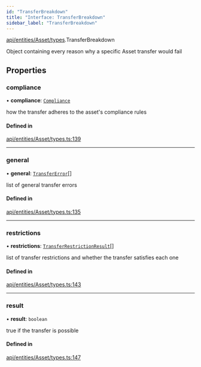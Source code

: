 ```yaml
---
id: "TransferBreakdown"
title: "Interface: TransferBreakdown"
sidebar_label: "TransferBreakdown"
---
```


[api/entities/Asset/types](../../../../../../modules/API/Entities/Asset/Types/Types.md).TransferBreakdown

Object containing every reason why a specific Asset transfer would fail

## Properties

### compliance

• **compliance**: [`Compliance`](../../../Types/Compliance/Compliance.md)

how the transfer adheres to the asset's compliance rules

#### Defined in

[api/entities/Asset/types.ts:139](https://github.com/PolymeshAssociation/polymesh-sdk/blob/fbf6882d0/src/api/entities/Asset/types.ts#L139)

___

### general

• **general**: [`TransferError`](../../../../../../enums/API/Entities/Asset/Types/TransferError/TransferError.md)[]

list of general transfer errors

#### Defined in

[api/entities/Asset/types.ts:135](https://github.com/PolymeshAssociation/polymesh-sdk/blob/fbf6882d0/src/api/entities/Asset/types.ts#L135)

___

### restrictions

• **restrictions**: [`TransferRestrictionResult`](../TransferRestrictionResult/TransferRestrictionResult.md)[]

list of transfer restrictions and whether the transfer satisfies each one

#### Defined in

[api/entities/Asset/types.ts:143](https://github.com/PolymeshAssociation/polymesh-sdk/blob/fbf6882d0/src/api/entities/Asset/types.ts#L143)

___

### result

• **result**: `boolean`

true if the transfer is possible

#### Defined in

[api/entities/Asset/types.ts:147](https://github.com/PolymeshAssociation/polymesh-sdk/blob/fbf6882d0/src/api/entities/Asset/types.ts#L147)
